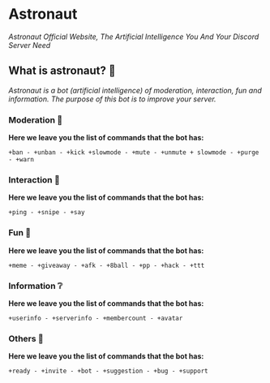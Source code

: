 # Astronaut

_Astronaut Official Website, The Artificial Intelligence You And Your Discord Server Need_

## What is astronaut? 🚀

_Astronaut is a bot (artificial intelligence) of moderation, interaction, fun and information. The purpose of this bot is to improve your server._

### Moderation 🔨

**Here we leave you the list of commands that the bot has:**

```fix
+ban - +unban - +kick +slowmode - +mute - +unmute + slowmode - +purge - +warn
```

### Interaction 🍬

**Here we leave you the list of commands that the bot has:**

```fix
+ping - +snipe - +say
```

### Fun 🎪

**Here we leave you the list of commands that the bot has:**

```fix
+meme - +giveaway - +afk - +8ball - +pp - +hack - +ttt
```

### Information ❔

**Here we leave you the list of commands that the bot has:**

```fix
+userinfo - +serverinfo - +membercount - +avatar
```

### Others 🎃

**Here we leave you the list of commands that the bot has:**

```fix
+ready - +invite - +bot - +suggestion - +bug - +support
```
